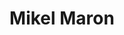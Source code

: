 ---
title: Mikel Maron
organization: Mapbox
country: USA
talk: "Mapathons, Validation and Mapping Quality: A Debate"
permalink: /speakers/#mikel-maron-mapbox
---